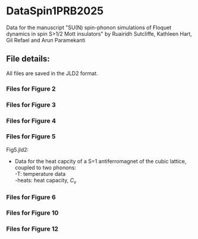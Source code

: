 # DataSpin1PRB2025
Data for the manuscript "SU(N) spin-phonon simulations of Floquet dynamics in spin S>1/2 Mott insulators"
by Ruairidh Sutcliffe, Kathleen Hart, Gil Refael and Arun Paramekanti

## File details:
All files are saved in the JLD2 format.

### Files for Figure 2

### Files for Figure 3

### Files for Figure 4

### Files for Figure 5
Fig5.jld2:<br />
  - Data for the heat capcity of a S=1 antiferromagnet of the cubic lattice, coupled to two phonons:<br />
  -T: temperature data<br />
  -heats: heat capacity, $C_v$<br />

### Files for Figure 6

### Files for Figure 10

### Files for Figure 12
